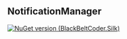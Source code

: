 ## NotificationManager
[![NuGet version (BlackBeltCoder.Silk)](https://img.shields.io/nuget/v/NotificationManager.svg?style=flat-square)](https://www.nuget.org/packages/NotificationManager/1.0.3)
